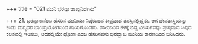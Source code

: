 +++
title = "021 ಮುನಿ ಭರದ್ವಾಜಾಖ್ಯನಿರ್ದನು"

+++
21. ಭರದ್ವಾಜನೆಂಬ ಹೆಸರಿನ ಮುನಿಯು ನಿಷ್ಠೆಯಿಂದ ತೀವ್ರವಾದ  ತಪಸ್ಸಿನಲ್ಲಿದ್ದನು. ಆಗ ದೇವತಾಸ್ತ್ರಿಯನ್ನು ಕಂಡು ಮನ್ಮಥನ ಬಾಣಪ್ರಯೋಗದಿಂದ ಗಾಯಗೊಂಡನು. ಶರೀರದಿಂದ ಕೆಳಕ್ಕೆ ಬಿದ್ದ ವೀರ್ಯವನ್ನು ಶ್ರೇಷ್ಠವಾದ ಚಿನ್ನದ ಕಲಶದಲ್ಲಿ ಇರಿಸಲು, ಅದರಲ್ಲಿಯೇ ದ್ರೋಣ ಎಂಬ ಹೆಸರಿನವನು ಭರದ್ವಾಜ ಮುನಿಯ ಕಾರಣದಿಂದ ಜನಿಸಿದನು.